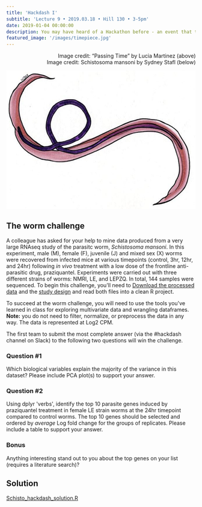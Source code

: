 ```yaml
---
title: 'Hackdash I'
subtitle: 'Lecture 9 • 2019.03.18 • Hill 130 • 3-5pm'
date: 2019-01-04 00:00:00
description: You may have heard of a Hackathon before - an event that typically lasts several days and brings together people for a collaborative challenge in computer programming.  Well, we don't quite have time for a full Hackathon, so we'll do a mad dash to the finish line instead.  The class will be broken up into small groups.  No grades will be given, but fun will be had by all!
featured_image: '/images/timepiece.jpg'
---
```


<div style="text-align: right"> Image credit: “Passing Time” by Lucia Martinez (above) </div>
<div style="text-align: right"> Image credit: Schistosoma mansoni by Sydney Stafl (below) </div>


![](/images/schisto.png)

## The worm challenge

A colleague has asked for your help to mine data produced from a very large RNAseq study of the parasitc worm, *Schistosoma mansoni*.  In this experiment, male (M), female (F), juvenile (J) and mixed sex (X) worms were recovered from infected mice at various timepoints (control, 3hr, 12hr, and 24hr) following *in vivo* treatment with a low dose of the frontline anti-parasitic drug, praziquantel.  Experiments were carried out with three different strains of worms: NMRI, LE, and LEPZQ.  In total, 144 samples were sequenced.  To begin this challenge, you'll need to [Download the processed data](http://DIYtranscriptomics.github.io/Data/files/Schisto_Log2CPM.unfiltered.txt) and the [study design](http://DIYtranscriptomics.github.io/Data/files/Schisto_studyDesign.txt) and read both files into a clean R project.

To succeed at the worm challenge, you will need to use the tools you've learned in class for exploring multivariate data and wrangling dataframes.  **Note:** you do not need to filter, normalize, or preprocess the data in any way.  The data is represented at Log2 CPM.  

The first team to submit the most complete answer (via the #hackdash channel on Slack) to the following two questions will win the challenge. 

### Question #1

Which biological variables explain the majority of the variance in this dataset?  Please include PCA plot(s) to support your answer.

### Question #2

Using dplyr 'verbs', identify the top 10 parasite genes induced by praziquantel treatment in female LE strain worms at the 24hr timepoint compared to control worms. The top 10 genes should be selected and ordered by *average* Log fold change for the groups of replicates.  Please include a table to support your answer.

### Bonus

Anything interesting stand out to you about the top genes on your list (requires a literature search)?  

## Solution

[Schisto_hackdash_solution.R](http://DIYtranscriptomics.github.io/Data/files/Schisto_hackdash_solution.R)